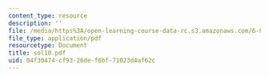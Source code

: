 ```yaml
---
content_type: resource
description: ''
file: /media/https%3A/open-learning-course-data-rc.s3.amazonaws.com/6-854j-advanced-algorithms-fall-2005/04f30474cf9326def6bf71023d4af62c_sol10.pdf
file_type: application/pdf
resourcetype: Document
title: sol10.pdf
uid: 04f30474-cf93-26de-f6bf-71023d4af62c
---
```

